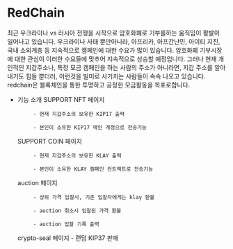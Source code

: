 # RedChain

최근 우크라이나 vs 러시아 전쟁을 시작으로 암호화폐로 기부를하는 움직임이 활발이 일어나고 있습니다. 우크라이나 사태 뿐만아니라, 아프리카, 아프간난민, 아이티 지진, 국내 소외계층 등 지속적으로 캠페인에 대한 수요가 많이 있습니다. 암호화폐 기부시장에 대한 관심이 이러한 수요들에 맞추어 지속적으로 상승할 예정입니다. 그러나 현재 개인적인 지갑주소나, 특정 모금 캠페인을 하는 사람의 주소가 아니라면, 지갑 주소를 알아내기도 힘들 뿐더러, 이런것을 빌미로 사기치는 사람들이 속속 나오고 있습니다.
redchain은 블록체인을 통한 투명하고 공정한 모금활동을 목표로합니다.

- 기능 소개
    SUPPORT NFT 페이지
    
           - 현재 지갑주소의 보유한 KIP17 출력
    
           - 본인이 소유한 KIP17 메인 계정으로 전송기능
    
    SUPPORT COIN 페이지
    
           - 현재 지갑주소의 보유한 KLAY 출력
    
           - 본인이 소유한 KLAY 캠페인 컨트랙트로 전송기능
    
    auction 페이지
    
           - 상위 가격 입찰시, 기존 입찰자에게는 klay 환불
    
           - auction 취소시 입찰된 가격 환불
    
           - auction 입찰 기록 출력

    crypto-seal 페이지
           - 랜덤 KIP37 판매
